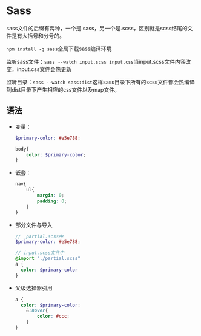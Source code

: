 # Sass

sass文件的后缀有两种，一个是.sass，另一个是.scss，区别就是scss结尾的文件是有大括号和分号的。

`npm install -g sass`全局下载sass编译环境

监听sass文件：`sass --watch input.scss input.css`当input.scss文件内容改变，input.css文件会热更新

监听目录：`sass --watch sass:dist`这样sass目录下所有的scss文件都会热编译到dist目录下产生相应的css文件以及map文件。

## 语法

+ 变量：

  ```scss
  $primary-color: #e5e788;
  
  body{
      color: $primary-color;
  }
  ```

+ 嵌套：

  ```scss
  nav{
      ul{
          margin: 0;
          padding: 0;
      }
  }
  ```

+ 部分文件与导入

  ```scss
  // _partial.scss中
  $primary-color: #e5e788;
  ```

  ```scss
  // input.scss文件中
  @import "./partial.scss"
  a {
  	color: $primary-color       
  }
  ```

+ 父级选择器引用

  ```scss
  a {
  	color: $primary-color;
      &:hover{
          color: #ccc;
      }
  }
  ```

  

